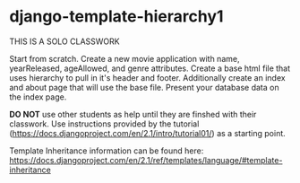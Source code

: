 # django-template-hierarchy1

THIS IS A SOLO CLASSWORK

Start from scratch. Create a new movie application with name, yearReleased, ageAllowed, and genre attributes.
Create a base html file that uses hierarchy to pull in it's header and footer. Additionally create an index and about page that will use the base file. Present your database data on the index page.

<strong>DO NOT</strong> use other students as help until they are finshed with their classwork. Use instructions provided by the tutorial (https://docs.djangoproject.com/en/2.1/intro/tutorial01/) as a starting point.

Template Inheritance information can be found here:
https://docs.djangoproject.com/en/2.1/ref/templates/language/#template-inheritance
